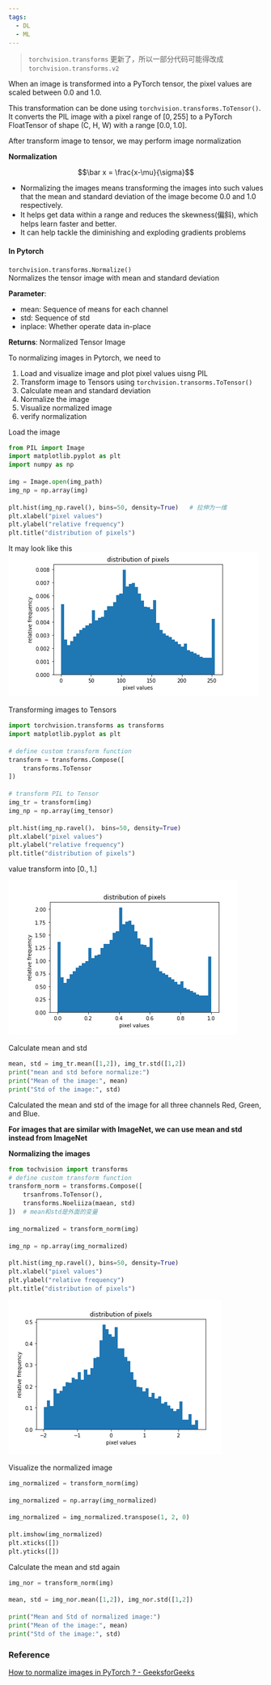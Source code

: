 ```yaml
---
tags:
  - DL
  - ML
---
```


> `torchvision.transforms` 更新了，所以一部分代码可能得改成`torchvision.transforms.v2`  

When an image is transformed into a PyTorch tensor, the pixel values are scaled between 0.0 and 1.0.  

This transformation can be done using `torchvision.transforms.ToTensor()`. It converts the PIL image with a pixel range of $[0, 255]$ to a PyTorch FloatTensor of shape (C, H, W) with a range $[0.0, 1.0]$.   

After transform image to tensor, we may perform image normalization   

**Normalization**   

$$\bar x = \frac{x-\mu}{\sigma}$$    

- Normalizing the images means transforming the images into such values that the mean and standard deviation of the image become 0.0 and 1.0 respectively.   
- It helps get data within a range and reduces the skewness(偏斜), which helps learn faster and better.  
- It can help tackle the diminishing and exploding gradients problems

#### In Pytorch

`torchvision.transforms.Normalize()`  
Normalizes the tensor image with mean and standard deviation  

**Parameter**: 
- mean: Sequence of means for each channel
- std:  Sequence of std
- inplace: Whether operate data in-place

**Returns**:  Normalized Tensor Image  

To normalizing images in Pytorch, we need to   
1. Load and visualize image and plot pixel values uisng PIL
2. Transform image to Tensors using `torchvision.transorms.ToTensor()`
3. Calculate mean and standard deviation
4. Normalize the image
5. Visualize normalized image
6. verify normalization


Load the image  
```python
from PIL import Image
import matplotlib.pyplot as plt
import numpy as np

img = Image.open(img_path)
img_np = np.array(img)

plt.hist(img_np.ravel(), bins=50, density=True)   # 拉伸为一维
plt.xlabel("pixel values")
plt.ylabel("relative frequency")
plt.title("distribution of pixels")
```

It may look like this   
![Pasted image 20240916085717](https://raw.githubusercontent.com/Emisaber/pic_obsidian/main/Pasted%20image%2020240916085717.png)  


Transforming images to Tensors  
```python
import torchvision.transforms as transforms
import matplotlib.pyplot as plt

# define custom transform function
transform = transforms.Compose([
	transforms.ToTensor
])

# transform PIL to Tensor
img_tr = transform(img)
img_np = np.array(img_tensor)

plt.hist(img_np.ravel()， bins=50, density=True)
plt.xlabel("pixel values")
plt.ylabel("relative frequency")
plt.title("distribution of pixels")
```

value transform into $[0., 1.]$  

![Pasted image 20240916090506](https://raw.githubusercontent.com/Emisaber/pic_obsidian/main/Pasted%20image%2020240916090506.png)  

Calculate mean and std  
```python
mean, std = img_tr.mean([1,2]), img_tr.std([1,2])
print("mean and std before normalize:")
print("Mean of the image:", mean)
print("Std of the image:", std)
```

Calculated the mean and std of the image for all three channels Red, Green, and Blue.   

**For images that are similar with ImageNet, we can use mean and std instead  from ImageNet**    


**Normalizing the images**  
```python
from tochvision import transforms
# define custom transform function
transform_norm = transforms.Compose([
	trsanfroms.ToTensor(),
	transforms.Noeliiza(maean, std)
])  # mean和std是外面的变量

img_normalized = transform_norm(img)
 
img_np = np.array(img_normalized)

plt.hist(img_np.ravel(), bins=50, density=True)
plt.xlabel("pixel values")
plt.ylabel("relative frequency")
plt.title("distribution of pixels")
```

![Pasted image 20240916093018](https://raw.githubusercontent.com/Emisaber/pic_obsidian/main/Pasted%20image%2020240916093018.png)  


Visualize the normalized image   
```python
img_normalized = transform_norm(img)

img_normalized = np.array(img_normalized)

img_normalized = img_normalized.transpose(1, 2, 0)

plt.imshow(img_normalized)
plt.xticks([])
plt.yticks([])
```


Calculate the mean and std again  
```python
img_nor = transform_norm(img)

mean, std = img_nor.mean([1,2]), img_nor.std([1,2])

print("Mean and Std of normalized image:")
print("Mean of the image:", mean)
print("Std of the image:", std)
```


### Reference

[How to normalize images in PyTorch ? - GeeksforGeeks](https://www.geeksforgeeks.org/how-to-normalize-images-in-pytorch/)

